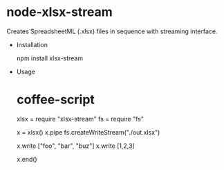 node-xlsx-stream
================

Creates SpreadsheetML (.xlsx) files in sequence with streaming interface.

* Installation

    npm install xlsx-stream

* Usage

    # coffee-script
    xlsx = require "xlsx-stream"
    fs = require "fs"

    x = xlsx()
    x.pipe fs.createWriteStream("./out.xlsx")

    x.write ["foo", "bar", "buz"]
    x.write [1,2,3]

    x.end()
